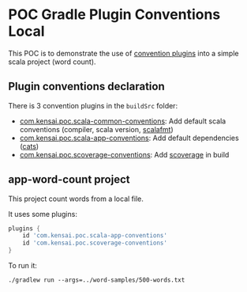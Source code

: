# POC Gradle Plugin Conventions Local

This POC is to demonstrate the use of [convention plugins](https://docs.gradle.org/current/samples/sample_convention_plugins.html) 
into a simple scala project (word count).

## Plugin conventions declaration

There is 3 convention plugins in the `buildSrc` folder:
 - [com.kensai.poc.scala-common-conventions](buildSrc/src/main/groovy/com.kensai.poc.scala-common-conventions.gradle): Add default scala conventions (compiler, scala version, [scalafmt](https://scalameta.org/scalafmt/))
 - [com.kensai.poc.scala-app-conventions](buildSrc/src/main/groovy/com.kensai.poc.scala-app-conventions.gradle): Add default dependencies ([cats](https://typelevel.org/cats/))
 - [com.kensai.poc.scoverage-conventions](buildSrc/src/main/groovy/com.kensai.poc.scoverage-conventions.gradle): Add [scoverage](https://github.com/scoverage/gradle-scoverage) in build

## app-word-count project

This project count words from a local file.

It uses some plugins: 
```gradle
plugins {
    id 'com.kensai.poc.scala-app-conventions'
    id 'com.kensai.poc.scoverage-conventions'
}
```

To run it:
```
./gradlew run --args=../word-samples/500-words.txt
```